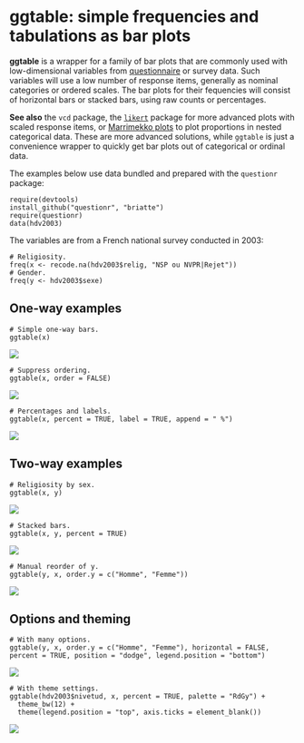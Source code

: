 # ggtable: simple frequencies and tabulations as bar plots

__ggtable__ is a wrapper for a family of bar plots that are commonly used with low-dimensional variables from [questionnaire][4dpc] or survey data. Such variables will use a low number of response items, generally as nominal categories or ordered scales. The bar plots for their fequencies will consist of horizontal bars or stacked bars, using raw counts or percentages.

__See also__ the `vcd` package, the [`likert`][likert] package for more advanced plots with scaled response items, or [Marrimekko plots][ds] to plot proportions in nested categorical data. These are more advanced solutions, while `ggtable` is just a convenience wrapper to quickly get bar plots out of categorical or ordinal data.

[4dpc]: http://4dpiecharts.com/2010/09/25/visualising-questionnaires/
[likert]: http://jason.bryer.org/likert/
[ds]: http://is-r.tumblr.com/post/33290921643/simple-marimekko-mosaic-plots

The examples below use data bundled and prepared with the `questionr` package:

    require(devtools)
    install_github("questionr", "briatte")
    require(questionr)
    data(hdv2003)

The variables are from a French national survey conducted in 2003:

    # Religiosity.
    freq(x <- recode.na(hdv2003$relig, "NSP ou NVPR|Rejet"))
    # Gender.
    freq(y <- hdv2003$sexe)

## One-way examples

    # Simple one-way bars.
    ggtable(x)

![](example1.png)

    # Suppress ordering.
    ggtable(x, order = FALSE)

![](example2.png)

    # Percentages and labels.
    ggtable(x, percent = TRUE, label = TRUE, append = " %")

![](example3.png)

## Two-way examples

    # Religiosity by sex.
    ggtable(x, y)

![](example4.png)

    # Stacked bars.
    ggtable(x, y, percent = TRUE)

![](example5.png)

    # Manual reorder of y.
    ggtable(y, x, order.y = c("Homme", "Femme"))

![](example6.png)

## Options and theming

    # With many options.
    ggtable(y, x, order.y = c("Homme", "Femme"), horizontal = FALSE, percent = TRUE, position = "dodge", legend.position = "bottom")

![](example7.png)

    # With theme settings.
    ggtable(hdv2003$nivetud, x, percent = TRUE, palette = "RdGy") + 
      theme_bw(12) +
      theme(legend.position = "top", axis.ticks = element_blank())

![](example8.png)

